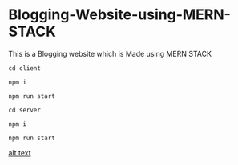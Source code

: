 # Blogging-Website-using-MERN-STACK
This is a Blogging website which is Made using MERN STACK


```
cd client
```

```
npm i
```

```
npm run start
```
```
cd server
```

```
npm i
```

```
npm run start
```

[alt text](https://res.cloudinary.com/du4mbzbao/image/upload/v1637746550/Blogging_website_dm2dt7.png)
